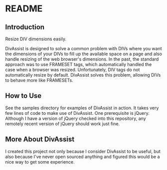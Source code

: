 # README

## Introduction
Resize DIV dimensions easily.

DivAssist is designed to solve a common problem with DIVs where you want
the dimensions of your DIVs to fill up the available space on a page and
also handle resizing of the web browser's dimensions.  In the past,
the standard approach was to use FRAMESET tags, which automatically handled
the case when a browser was resized.  Unfortunately, DIV tags do not
automatically resize by default.  DivAssist solves this problem,
allowing DIVs to behave more like FRAMESETs.

## How to Use
See the samples directory for examples of DivAssist in action.  It takes
very few lines of code to make use of DivAssist.  One prerequisite is jQuery.
Although I have a version of jQuery checked into this repository, any
remotely recent version of jQuery should work just fine.

## More About DivAssist
I created this project not only because I consider DivAssist to be useful, but
also because I've never open sourced anything and figured this would be
a nice way to get some experience.
